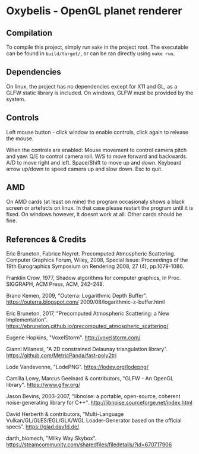 # Oxybelis - OpenGL planet renderer

## Compilation

To compile this project, simply run `make` in the project root. The executable can be found in
`build/target/`, or can be ran directly using `make run`.

## Dependencies

On linux, the project has no dependencies except for X11 and GL, as a GLFW static library is included.
On windows, GLFW must be provided by the system.

## Controls

Left mouse button - click window to enable controls, click again to release the mouse.

When the controls are enabled:
Mouse movement to control camera pitch and yaw.
Q/E to control camera roll.
W/S to move forward and backwards.
A/D to move right and left.
Space/Shift to move up and down.
Keyboard arrow up/down to speed camera up and slow down.
Esc to quit.

## AMD

On AMD cards (at least on mine) the program occasionaly shows a black screen or artefacts on linux. In that
case please restart the program until it is fixed. On windows however, it doesnt work at all. Other cards should be
fine.

## References & Credits

Eric Bruneton, Fabrice Neyret. Precomputed Atmospheric Scattering. Computer Graphics
Forum, Wiley, 2008, Special Issue: Proceedings of the 19th Eurographics Symposium on Rendering
2008, 27 (4), pp.1079-1086.

Franklin Crow, 1977, Shadow algorithms for computer graphics, In Proc. SIGGRAPH, ACM Press, ACM, 242–248.

Brano Kemen, 2009, "Outerra: Logarithmic Depth Buffer".
    https://outerra.blogspot.com/ 2009/08/logarithmic-z-buffer.html

Eric Bruneton, 2017, "Precomputed Atmospheric Scattering: a New Implementation".
    https://ebruneton.github.io/precomputed_atmospheric_scattering/

Eugene Hopkins, "VoxelStorm".
    http://voxelstorm.com/

Gianni Milanesi, "A 2D constrained Delaunay triangulation library”.
    https://github.com/MetricPanda/fast-poly2tri

Lode Vandevenne, "LodePNG".
    https://lodev.org/lodepng/

Camilla Lowy, Marcus Geelnard & contributors, "GLFW - An OpenGL library".
    https://www.glfw.org/

Jason Bevins, 2003-2007, "libnoise: a portable, open-source, coherent noise-generating library for C++".
    http://libnoise.sourceforge.net/index.html

David Herberth & contributors, ”Multi-Language Vulkan/GL/GLES/EGL/GLX/WGL Loader-Generator based on the official specs”.
    https://glad.dav1d.de/

darth_biomech, "Milky Way Skybox".
    https://steamcommunity.com/sharedfiles/filedetails/?id=670717906
